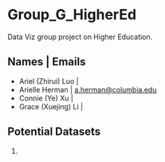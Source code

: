 # Group_G_HigherEd
Data Viz group project on Higher Education.

## Names | Emails
- Ariel (Zhirui) Luo | 
- Arielle Herman | a.herman@columbia.edu
- Connie (Ye) Xu | 
- Grace (Xuejing) Li | 

## Potential Datasets
1. 
